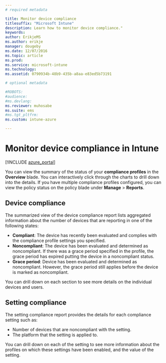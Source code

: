 ```yaml
---
# required metadata

title: Monitor device compliance
titlesuffix: "Microsoft Intune"
description: Learn how to monitor device compliance."
keywords:
author: ErikjeMS
ms.author: erikje
manager: dougeby
ms.date: 12/07/2016
ms.topic: article
ms.prod:
ms.service: microsoft-intune
ms.technology:
ms.assetid: 0790934b-48b9-435b-a8aa-e83ed5b73191

# optional metadata

#ROBOTS:
#audience:
#ms.devlang:
ms.reviewer: muhosabe
ms.suite: ems
#ms.tgt_pltfrm:
ms.custom: intune-azure

---
```

# Monitor device compliance in Intune

[!INCLUDE [azure_portal](./includes/azure_portal.md)]

You can view the summary of the status of your **compliance profiles** in the **Overview** blade.
You can interactively click through the charts to drill down into the details. If you have multiple compliance profiles configured, you can view the policy status on the policy blade under **Manage** > **Reports**.

##  Device compliance

The summarized view of the device compliance report lists aggregated information about the number of devices that are reporting in one of the following states:

- **Compliant**: The device has recently been evaluated and complies with the compliance profile settings you specified.
- **Noncompliant**: The device has been evaluated and determined as noncompliant.  If there was a grace period specified in the profile, the grace period has expired putting the device in a noncompliant status.
- **Grace period**: Device has been evaluated and determined as noncompliant. However, the grace period still applies before the device is marked as noncompliant.

You can drill down on each section to see more details on the individual devices and users.

## Setting compliance

The setting compliance report provides the details for each compliance setting such as:

- Number of devices that are noncompliant with the setting.
- The platform that the setting is applied to.

You can drill down on each of the setting to see more information about the profiles on which these settings have been enabled, and the value of the setting.
